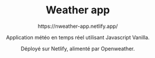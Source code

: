 <h1 align=center> Weather app </h1>
<p align=center>https://nweather-app.netlify.app/</p>
<p align=center>Application météo en temps réel utilisant Javascript Vanilla.</p>
<p align=center>Déployé sur Netlify, alimenté par Openweather.</p>
